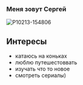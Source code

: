 ### Меня зовут Сергей

![P10213-154806](https://user-images.githubusercontent.com/122992058/217513812-c40fd3b9-aa33-486a-a9d4-80c0a5c42422.jpg)

## Интересы
  - катаюсь на коньках
  - люблю путешестоввать
  - изучать что то новое
  - смотреть сериалы)
  
 
